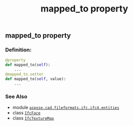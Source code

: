 ﻿---
title: mapped_to property
second_title: Aspose.CAD for Python via .NET API References
description: 
type: docs
weight: 60
url: /python-net/aspose.cad.fileformats.ifc.ifc4.entities/ifctexturemap/mapped_to/
is_root: false
---

## mapped_to property

### Definition:
```python
@property
def mapped_to(self):
    ...
@mapped_to.setter
def mapped_to(self, value):
    ...
```

### See Also
* module [`aspose.cad.fileformats.ifc.ifc4.entities`](../../)
* class [`IfcFace`](/cad/python-net/aspose.cad.fileformats.ifc.ifc4.entities/ifcface)
* class [`IfcTextureMap`](/cad/python-net/aspose.cad.fileformats.ifc.ifc4.entities/ifctexturemap)
